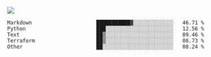 ![](https://github-profile-summary-cards.vercel.app/api/cards/profile-details?username=igtm&theme=dracula)
<!--START_SECTION:waka-->

```text
Markdown                     ███████████▓░░░░░░░░░░░░░   46.71 %
Python                       ███░░░░░░░░░░░░░░░░░░░░░░   12.56 %
Text                         ██▒░░░░░░░░░░░░░░░░░░░░░░   09.46 %
Terraform                    ██▒░░░░░░░░░░░░░░░░░░░░░░   08.73 %
Other                        ██░░░░░░░░░░░░░░░░░░░░░░░   08.24 %
```

<!--END_SECTION:waka-->
